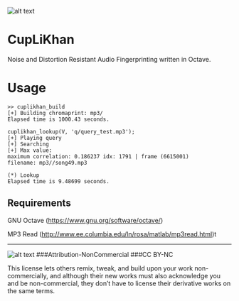 ![alt text](https://raw.githubusercontent.com/soundbooze/soundbooze-feature/master/uduk.png "UDUK")

# CupLiKhan
Noise and Distortion Resistant Audio Fingerprinting written in Octave.

# Usage

```
>> cuplikhan_build
[+] Building chromaprint: mp3/
Elapsed time is 1000.43 seconds.

cuplikhan_lookup(V, 'q/query_test.mp3');
[+] Playing query
[+] Searching
[+] Max value:
maximum correlation: 0.186237 idx: 1791 | frame (6615001)
filename: mp3//song49.mp3

(*) Lookup
Elapsed time is 9.48699 seconds.

```

## Requirements

GNU Octave
(https://www.gnu.org/software/octave/)

MP3 Read
(http://www.ee.columbia.edu/ln/rosa/matlab/mp3read.html)t
___

![alt text](https://licensebuttons.net/l/by-nc/3.0/88x31.png "Creative Commons")
###Attribution-NonCommercial 
###CC BY-NC

This license lets others remix, tweak, and build upon your work non-commercially, and although their new works must also acknowledge you and be non-commercial, they don’t have to license their derivative works on the same terms.
